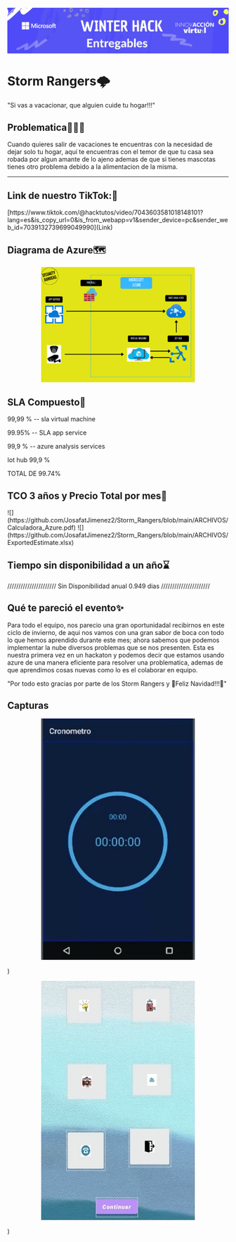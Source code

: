 ![](https://github.com/JosafatJimenez2/Storm_Rangers/blob/main/panel.png)
<h1>Storm Rangers🌩️</h1>
"Si vas a vacacionar, que alguien cuide tu hogar!!!"
<div>
	<h2>Problematica🚩🚩🚩</h2>
	<p>Cuando quieres salir de vacaciones te encuentras con la necesidad de dejar solo tu 		hogar, aquí te encuentras con el temor de que tu casa sea robada por algun amante de 		lo ajeno ademas de que si tienes mascotas tienes otro problema debido a la 		alimentacion de la misma.</p>
</div>

------------


<div>
	<h2>Link de nuestro TikTok:🔗</h2>
	[https://www.tiktok.com/@hacktutos/video/7043603581018148101?lang=es&is_copy_url=0&is_from_webapp=v1&sender_device=pc&sender_web_id=7039132739699049990](Link)
</div>

<h2>Diagrama de Azure🗺️</h2>
<p align="center">
  <img src="https://github.com/JosafatJimenez2/Storm_Rangers/blob/cb5acfaabc758cef9b693835d91a15d764501860/Diagrama.png" width="350" title="hover text">
</p>
<h2>SLA Compuesto💸</h2>
<p>
99,99 % -- sla virtual machine

99.95% -- SLA app service

99,9 % -- azure analysis services

Iot hub 99,9 %

TOTAL DE 99.74%</p>
<h2>TCO 3 años y Precio Total por mes💸</h2>
![](https://github.com/JosafatJimenez2/Storm_Rangers/blob/main/ARCHIVOS/Calculadora_Azure.pdf)
![](https://github.com/JosafatJimenez2/Storm_Rangers/blob/main/ARCHIVOS/ExportedEstimate.xlsx)
<h2>Tiempo sin disponibilidad a un año⌛</h2>

<p>//////////////////////
	Sin Disponibilidad anual 0.949 dias
   //////////////////////
</p>

<h2>Qué te pareció el evento✨</h2>
<p>
Para todo el equipo, nos parecio una gran oportunidadal recibirnos en este ciclo de invierno, de aqui nos vamos con una gran sabor de boca con todo lo que hemos aprendido 	   durante este mes; ahora sabemos que podemos implementar la nube diversos problemas que se nos presenten.
Esta es nuestra primera vez en un hackaton y podemos decir que estamos usando azure de una manera eficiente para resolver una problematica, ademas de que aprendimos cosas         nuevas como lo es el colaborar en equipo.</p>
	
"Por todo esto gracias por parte de los Storm Rangers y 🎄Feliz Navidad!!!🎅"
<h2>Capturas</h2>
<p align="center">
  <img src="https://github.com/JosafatJimenez2/Storm_Rangers/blob/main/Capturas/app1.jpg" width="350" title="hover text">
</p>)

<p align="center">
  <img src="https://github.com/JosafatJimenez2/Storm_Rangers/blob/main/Capturas/app2.jpg" width="350" title="hover text">
</p>)
